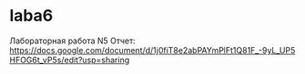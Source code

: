 # laba6
Лабораторная работа N5
Отчет: https://docs.google.com/document/d/1j0fiT8e2abPAYmPlFt1Q81F_-9yL_UP5HFOG6t_vP5s/edit?usp=sharing
